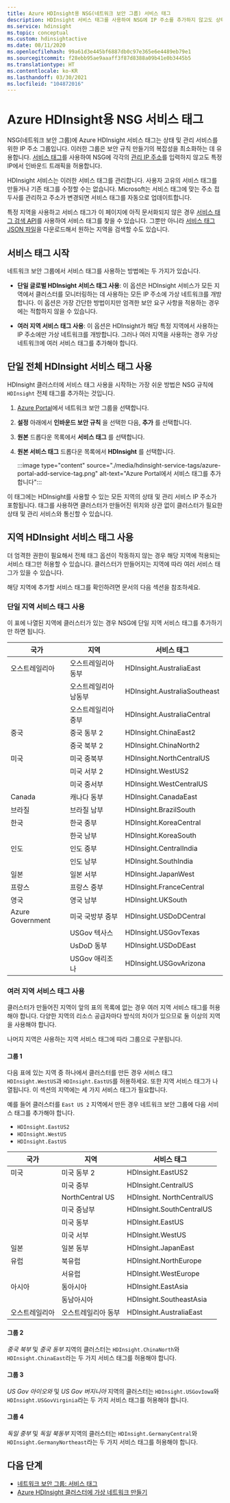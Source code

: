 ```yaml
---
title: Azure HDInsight용 NSG(네트워크 보안 그룹) 서비스 태그
description: HDInsight 서비스 태그를 사용하여 NSG에 IP 주소를 추가하지 않고도 상태 및 관리 서비스 노드에서 클러스터로 인바운드 트래픽을 허용할 수 있습니다.
ms.service: hdinsight
ms.topic: conceptual
ms.custom: hdinsightactive
ms.date: 08/11/2020
ms.openlocfilehash: 99a61d3e445bf6887db0c97e365e6e4489eb79e1
ms.sourcegitcommit: f28ebb95ae9aaaff3f87d8388a09b41e0b3445b5
ms.translationtype: HT
ms.contentlocale: ko-KR
ms.lasthandoff: 03/30/2021
ms.locfileid: "104872016"
---
```

# <a name="nsg-service-tags-for-azure-hdinsight"></a>Azure HDInsight용 NSG 서비스 태그

NSG(네트워크 보안 그룹)에 Azure HDInsight 서비스 태그는 상태 및 관리 서비스를 위한 IP 주소 그룹입니다. 이러한 그룹은 보안 규칙 만들기의 복잡성을 최소화하는 데 유용합니다. [서비스 태그](../virtual-network/network-security-groups-overview.md#service-tags)를 사용하여 NSG에 각각의 [관리 IP 주소](hdinsight-management-ip-addresses.md)를 입력하지 않고도 특정 IP에서 인바운드 트래픽을 허용합니다.

HDInsight 서비스는 이러한 서비스 태그를 관리합니다. 사용자 고유의 서비스 태그를 만들거나 기존 태그를 수정할 수는 없습니다. Microsoft는 서비스 태그에 맞는 주소 접두사를 관리하고 주소가 변경되면 서비스 태그를 자동으로 업데이트합니다.

특정 지역을 사용하고 서비스 태그가 이 페이지에 아직 문서화되지 않은 경우 [서비스 태그 검색 API](../virtual-network/service-tags-overview.md#use-the-service-tag-discovery-api-public-preview)를 사용하여 서비스 태그를 찾을 수 있습니다. 그뿐만 아니라 [서비스 태그 JSON 파일](../virtual-network/service-tags-overview.md#discover-service-tags-by-using-downloadable-json-files)을 다운로드해서 원하는 지역을 검색할 수도 있습니다.

## <a name="get-started-with-service-tags"></a>서비스 태그 시작

네트워크 보안 그룹에서 서비스 태그를 사용하는 방법에는 두 가지가 있습니다.

- **단일 글로벌 HDInsight 서비스 태그 사용**: 이 옵션은 HDInsight 서비스가 모든 지역에서 클러스터를 모니터링하는 데 사용하는 모든 IP 주소에 가상 네트워크를 개방합니다. 이 옵션은 가장 간단한 방법이지만 엄격한 보안 요구 사항을 적용하는 경우에는 적합하지 않을 수 있습니다.

- **여러 지역 서비스 태그 사용**: 이 옵션은 HDInsight가 해당 특정 지역에서 사용하는 IP 주소에만 가상 네트워크를 개방합니다. 그러나 여러 지역을 사용하는 경우 가상 네트워크에 여러 서비스 태그를 추가해야 합니다.

## <a name="use-a-single-global-hdinsight-service-tag"></a>단일 전체 HDInsight 서비스 태그 사용

HDInsight 클러스터에 서비스 태그 사용을 시작하는 가장 쉬운 방법은 NSG 규칙에 `HDInsight` 전체 태그를 추가하는 것입니다.

1. [Azure Portal](https://portal.azure.com/)에서 네트워크 보안 그룹을 선택합니다.

1. **설정** 아래에서 **인바운드 보안 규칙** 을 선택한 다음, **추가** 를 선택합니다.

1. **원본** 드롭다운 목록에서 **서비스 태그** 를 선택합니다.

1. **원본 서비스 태그** 드롭다운 목록에서 **HDInsight** 를 선택합니다.

    :::image type="content" source="./media/hdinsight-service-tags/azure-portal-add-service-tag.png" alt-text="Azure Portal에서 서비스 태그를 추가합니다":::

이 태그에는 HDInsight를 사용할 수 있는 모든 지역의 상태 및 관리 서비스 IP 주소가 포함됩니다. 태그를 사용하면 클러스터가 만들어진 위치와 상관 없이 클러스터가 필요한 상태 및 관리 서비스와 통신할 수 있습니다.

## <a name="use-regional-hdinsight-service-tags"></a>지역 HDInsight 서비스 태그 사용

더 엄격한 권한이 필요해서 전체 태그 옵션이 작동하지 않는 경우 해당 지역에 적용되는 서비스 태그만 허용할 수 있습니다. 클러스터가 만들어지는 지역에 따라 여러 서비스 태그가 있을 수 있습니다.

해당 지역에 추가할 서비스 태그를 확인하려면 문서의 다음 섹션을 참조하세요.

### <a name="use-a-single-regional-service-tag"></a>단일 지역 서비스 태그 사용

이 표에 나열된 지역에 클러스터가 있는 경우 NSG에 단일 지역 서비스 태그를 추가하기만 하면 됩니다.

| 국가 | 지역 | 서비스 태그 |
| ---- | ---- | ---- |
| 오스트레일리아 | 오스트레일리아 동부 | HDInsight.AustraliaEast |
| &nbsp; | 오스트레일리아 남동부 | HDInsight.AustraliaSoutheast |
| &nbsp; | 오스트레일리아 중부 | HDInsight.AustraliaCentral |
| 중국 | 중국 동부 2 | HDInsight.ChinaEast2 |
| &nbsp; | 중국 북부 2 | HDInsight.ChinaNorth2 |
| 미국 | 미국 중북부 | HDInsight.NorthCentralUS |
| &nbsp; | 미국 서부 2 | HDInsight.WestUS2 |
| &nbsp; | 미국 중서부 | HDInsight.WestCentralUS |
| Canada | 캐나다 동부 | HDInsight.CanadaEast |
| 브라질 | 브라질 남부 | HDInsight.BrazilSouth |
| 한국 | 한국 중부 | HDInsight.KoreaCentral |
| &nbsp; | 한국 남부 | HDInsight.KoreaSouth |
| 인도 | 인도 중부 | HDInsight.CentralIndia |
| &nbsp; | 인도 남부 | HDInsight.SouthIndia |
| 일본 | 일본 서부 | HDInsight.JapanWest |
| 프랑스 | 프랑스 중부| HDInsight.FranceCentral |
| 영국 | 영국 남부 | HDInsight.UKSouth |
| Azure Government | 미국 국방부 중부 | HDInsight.USDoDCentral |
| &nbsp; | USGov 텍사스 | HDInsight.USGovTexas |
| &nbsp; | UsDoD 동부 | HDInsight.USDoDEast |
| &nbsp; | USGov 애리조나 | HDInsight.USGovArizona |

### <a name="use-multiple-regional-service-tags"></a>여러 지역 서비스 태그 사용

클러스터가 만들어진 지역이 앞의 표의 목록에 없는 경우 여러 지역 서비스 태그를 허용해야 합니다. 다양한 지역의 리소스 공급자마다 방식의 차이가 있으므로 둘 이상의 지역을 사용해야 합니다.

나머지 지역은 사용하는 지역 서비스 태그에 따라 그룹으로 구분됩니다.

#### <a name="group-1"></a>그룹 1

다음 표에 있는 지역 중 하나에서 클러스터를 만든 경우 서비스 태그 `HDInsight.WestUS`과 `HDInsight.EastUS`를 허용하세요. 또한 지역 서비스 태그가 나열됩니다. 이 섹션의 지역에는 세 가지 서비스 태그가 필요합니다.

예를 들어 클러스터를 `East US 2` 지역에서 만든 경우 네트워크 보안 그룹에 다음 서비스 태그를 추가해야 합니다.

- `HDInsight.EastUS2`
- `HDInsight.WestUS`
- `HDInsight.EastUS`

| 국가 | 지역 | 서비스 태그 |
| ---- | ---- | ---- |
| 미국 | 미국 동부 2 | HDInsight.EastUS2 |
| &nbsp; | 미국 중부 | HDInsight.CentralUS |
| &nbsp; | NorthCentral US | HDInsight. NorthCentralUS |
| &nbsp; | 미국 중남부 | HDInsight.SouthCentralUS |
| &nbsp; | 미국 동부 | HDInsight.EastUS |
| &nbsp; | 미국 서부 | HDInsight.WestUS |
| 일본 | 일본 동부 | HDInsight.JapanEast |
| 유럽 | 북유럽 | HDInsight.NorthEurope |
| &nbsp; | 서유럽| HDInsight.WestEurope |
| 아시아 | 동아시아 | HDInsight.EastAsia |
| &nbsp; | 동남아시아 | HDInsight.SoutheastAsia |
| 오스트레일리아 | 오스트레일리아 동부 | HDInsight.AustraliaEast |

#### <a name="group-2"></a>그룹 2

*중국 북부* 및 *중국 동부* 지역의 클러스터는 `HDInsight.ChinaNorth`와 `HDInsight.ChinaEast`라는 두 가지 서비스 태그를 허용해야 합니다.

#### <a name="group-3"></a>그룹 3

*US Gov 아이오와* 및 *US Gov 버지니아* 지역의 클러스터는 `HDInsight.USGovIowa`와 `HDInsight.USGovVirginia`라는 두 가지 서비스 태그를 허용해야 합니다.

#### <a name="group-4"></a>그룹 4

*독일 중부* 및 *독일 북동부* 지역의 클러스터는 `HDInsight.GermanyCentral`와 `HDInsight.GermanyNortheast`라는 두 가지 서비스 태그를 허용해야 합니다.

## <a name="next-steps"></a>다음 단계

- [네트워크 보안 그룹: 서비스 태그](../virtual-network/network-security-groups-overview.md#security-rules)
- [Azure HDInsight 클러스터에 가상 네트워크 만들기](hdinsight-create-virtual-network.md)